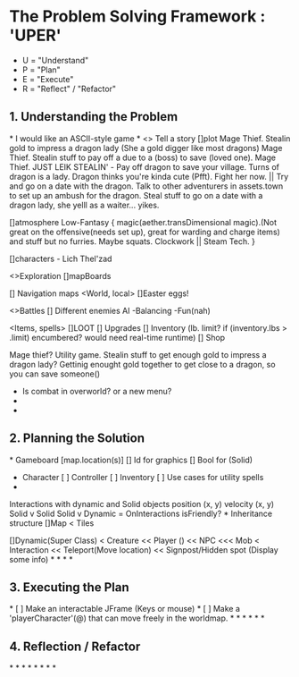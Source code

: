 <h1>The Problem Solving Framework : 'UPER'</h1>

* U = "Understand"
* P = "Plan"
* E = "Execute"
* R = "Reflect" / "Refactor"

<h2>1. Understanding the Problem</h2>
* I would like an ASCII-style game
* 
<> Tell a story
[]plot
    Mage Thief. Stealin gold to impress a dragon lady (She a gold digger like most dragons)
    Mage Thief. Stealin stuff to pay off a due to a (boss) to save (loved one).
    Mage Thief. JUST LEIK STEALIN'
    -
    Pay off dragon to save your village.
    Turns of dragon is a lady. 
    Dragon thinks you're kinda cute (Pfft). Fight her now. || Try and go on a date with the dragon.
        Talk to other adventurers in assets.town to set up an ambush for the dragon. 
    Steal stuff to go on a date with a dragon lady, she yelll as a waiter... yikes. 
    
    
    
[]atmosphere
    Low-Fantasy {
        magic(aether.transDimensional magic).(Not great on the offensive(needs set up), great for warding and charge items) and stuff but no furries. Maybe squats. Clockwork || Steam Tech.
    }
        
[]characters
    - Lich Thel'zad

<>Exploration
[]mapBoards

[] Navigation maps <World, local>
[]Easter eggs!

<>Battles
[] Different enemies AI
    -Balancing
    -Fun(nah)

<Items, spells>
[]LOOT
[] Upgrades
[] Inventory (lb. limit? if (inventory.lbs > .limit) encumbered? would need real-time runtime)
[] Shop

Mage thief? Utility game. 
Stealin stuff to get enough gold to impress a dragon lady?
Gettinig enought gold together to get close to a dragon, so you can save someone()

* Is combat in overworld? or a new menu?
*
*
<h2>
    2. Planning the Solution
</h2>
* Gameboard [map.location(s)]
[] Id for graphics
[] Bool for (Solid)


* Character 
[ ] Controller
[ ] Inventory
[ ] Use cases for utility spells
* 
Interactions with dynamic and Solid objects
    position (x, y)
    velocity (x, y)
    Solid v Solid
    Solid v Dynamic
    =
    OnInteractions
    isFriendly? 
*
Inheritance structure
[]Map
    < Tiles
    
[]Dynamic(Super Class) 
    < Creature
        << Player ()
        << NPC
            <<< Mob
    < Interaction
        << Teleport(Move location)
        << Signpost/Hidden spot (Display some info)
*
*
*
*
<h2>
    3. Executing the Plan
</h2>
* [ ] Make an interactable JFrame (Keys or mouse)
* [ ] Make a 'playerCharacter'(@) that can move freely in the worldmap.
*       
*
*
*
*
*
<h2>
    4. Reflection / Refactor
</h2>
*
*
*
*
*
*
*
*
